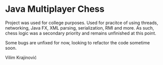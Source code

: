# Java Multiplayer Chess

Project was used for college purposes. Used for pracitce of using threads, networking, Java FX, XML parsing, serialization, RMI and more. As such, chess logic was a secondary priority and remains unfinished at this point.

Some bugs are unfixed for now, looking to refactor the code sometime soon.

Vilim Krajinović
